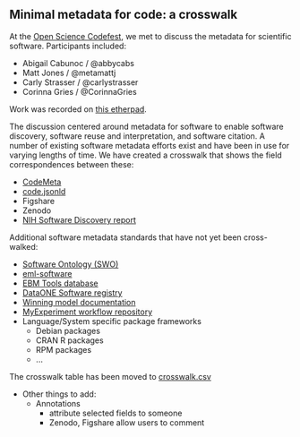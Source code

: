 ## Minimal metadata for code: a crosswalk

At the [Open Science Codefest](http://nceas.github.io/open-science-codefest/), we met to discuss the metadata for scientific software. Participants included:

- Abigail Cabunoc / @abbycabs
- Matt Jones / @metamattj
- Carly Strasser / @carlystrasser
- Corinna Gries / @CorinnaGries

Work was recorded on [this etherpad](https://etherpad.mozilla.org/oscodefest-softwaremetadata).

The discussion centered around metadata for software to enable software discovery, software reuse and interpretation, and software citation. A number of existing software metadata efforts exist and have been in use for varying lengths of time.  We have created a crosswalk that shows the field correspondences between these:

- [CodeMeta](https://github.com/mbjones/codemeta/)
- [code.jsonld](http://www.arfon.org/json-ld-for-software-discovery-reuse-and-credit)
- Figshare
- Zenodo
- [NIH Software Discovery report](http://softwarediscoveryindex.org/report/)

Additional software metadata standards that have not yet been cross-walked:
- [Software Ontology (SWO)](http://www.jbiomedsem.com/content/5/1/25)
- [eml-software](http://knb.ecoinformatics.org/sofwtare/eml)
- [EBM Tools database](http://www.ebmtools.org/)
- [DataONE Software registry](https://www.dataone.org/software-tools)
- [Winning model documentation](https://www.kaggle.com/wiki/WinningModelDocumentationTemplate)
- [MyExperiment workflow repository](http://www.myexperiment.org/)
- Language/System specific package frameworks
    - Debian packages
    - CRAN R packages
    - RPM packages
    - ...

The crosswalk table has been moved to [crosswalk.csv](./crosswalk.csv)

- Other things to add:
    -  Annotations
        - attribute selected fields to someone
    	- Zenodo, Figshare allow users to comment



